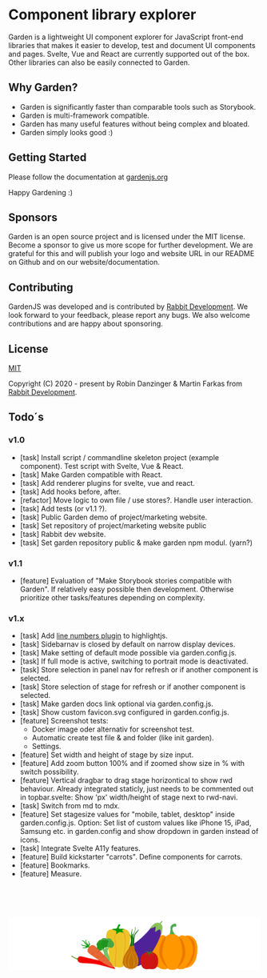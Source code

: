 # Component library explorer

Garden is a lightweight UI component explorer for JavaScript front-end libraries that makes it easier to develop, test and document UI components and pages. Svelte, Vue and React are currently supported out of the box. Other libraries can also be easily connected to Garden.

## Why Garden?

- Garden is significantly faster than comparable tools such as Storybook.
- Garden is multi-framework compatible.
- Garden has many useful features without being complex and bloated.
- Garden simply looks good :)

## Getting Started

Please follow the documentation at [gardenjs.org](https://www.gardenjs.org)

Happy Gardening :)

## Sponsors

Garden is an open source project and is licensed under the MIT license. Become a sponsor to give us more scope for further development. We are grateful for this and will publish your logo and website URL in our README on Github and on our website/documentation.

## Contributing

GardenJS was developed and is contributed by [Rabbit Development](https://www.rabbitdevelopment.de). We look forward to your feedback, please report any bugs. We also welcome contributions and are happy about sponsoring.

## License

[MIT](https://opensource.org/license/mit/)

Copyright (C) 2020 - present by Robin Danzinger & Martin Farkas from [Rabbit Development](https://www.rabbitdevelopment.de).

## Todo´s

### v1.0

- [task] Install script / commandline skeleton project (example component). Test script with Svelte, Vue & React.
- [task] Make Garden compatible with React.
- [task] Add renderer plugins for svelte, vue and react.
- [task] Add hooks before, after.
- [refactor] Move logic to own file / use stores?. Handle user interaction.
- [task] Add tests (or v1.1 ?).
- [task] Public Garden demo of project/marketing website.
- [task] Set repository of project/marketing website public
- [task] Rabbit dev website.
- [task] Set garden repository public & make garden npm modul. (yarn?)

### v1.1

- [feature] Evaluation of "Make Storybook stories compatible with Garden". If relatively easy possible then development. Otherwise prioritize other tasks/features depending on complexity.

### v1.x

- [task] Add [line numbers plugin](https://github.com/wcoder/highlightjs-line-numbers.js) to highlightjs.
- [task] Sidebarnav is closed by default on narrow display devices.
- [task] Make setting of default mode possible via garden.config.js.
- [task] If full mode is active, switching to portrait mode is deactivated.
- [task] Store selection in panel nav for refresh or if another component is selected.
- [task] Store selection of stage for refresh or if another component is selected.
- [task] Make garden docs link optional via garden.config.js.
- [task] Show custom favicon.svg configured in garden.config.js.
- [feature] Screenshot tests:
  - Docker image oder alternativ for screenshot test.
  - Automatic create test file & and folder (like init garden).
  - Settings.
- [feature] Set width and height of stage by size input.
- [feature] Add zoom button 100% and if zoomed show size in % with switch possibility.
- [feature] Vertical dragbar to drag stage horizontical to show rwd behaviour. Already integrated staticly, just needs to be commented out in topbar.svelte: Show 'px' width/height of stage next to rwd-navi.
- [task] Switch from md to mdx.
- [feature] Set stagesize values for "mobile, tablet, desktop" inside garden.config.js. Option: Set list of custom values like iPhone 15, iPad, Samsung etc. in garden.config and show dropdown in garden instead of icons.
- [task] Integrate Svelte A11y features.
- [feature] Build kickstarter "carrots". Define components for carrots.
- [feature] Bookmarks.
- [feature] Measure.

<br><br><br><p align="center"><img src="src/client/assets/icons/logo.svg"></p>
